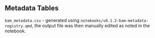 ## Metadata Tables

`bam_metadata.csv` - generated using `notebooks/v0.1.2-bam-metadata-registry.qmd`, the output file was then manually edited as noted in the notebook.
